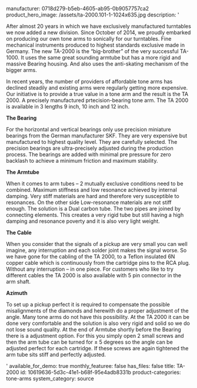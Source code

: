 manufacturer: 0718d279-b5eb-4605-ab95-0b9057757ca2
product_hero_image: /assets/ta-2000.101-1-1024x635.jpg
description: '<p>After almost 20 years in which we have exclusively manufactured turntables we now added a new division. Since October of 2014, we proudly embarked on producing our own tone arms to sonically for our turntables. Fine mechanical instruments produced to highest standards exclusive made in Germany. The new TA-2000 is the “big-brother” of the very successful TA-1000. It uses the same great sounding armtube but has a more rigid and massive Bearing housing. And also uses the anti-skating mechanism of the bigger arms.</p><p>In recent years, the number of providers of affordable tone arms has declined steadily and existing arms were regularly getting more expensive. Our initiative is to provide a true value in a tone arm and the result is the TA 2000. A precisely manufactured prtecision-bearing tone arm. The TA 2000 is available in 3 lengths 9 inch, 10 inch and 12 inch.</p><p><strong>The Bearing</strong></p><p>For the horizontal and vertical bearings only use precision miniature bearings from the German manufacturer SKF. They are very expensive but manufactured to highest quality level. They are carefully selected. The precision bearings are ultra-precisely adjusted during the production process. The bearings are added with minimal pre pressure for zero backlash to achieve a minimum friction and maximum stability.</p><p><strong>The Armtube</strong></p><p>When it comes to arm tubes – 2 mutually exclusive conditions need to be combined. Maximum stiffness and low resonance achieved by internal damping. Very stiff materials are hard and therefore very susceptible to resonances. On the other side Low-resonance materials are not stiff enough. The solution is a Dual carbon tube. The two pipes are joined by connecting elements. This creates a very rigid tube but still having a high damping and resonance poverty and it is also very light weight.</p><p><strong>The Cable</strong></p><p>When you consider that the signals of a pickup are very small you can well imagine, any interruption and each solder joint makes the signal worse. So we have gone for the cabling of the TA 2000, to a Teflon insulated 6N copper cable which is continuously from the cartridge pins to the RCA plug. Without any interruption – in one piece. For customers who like to try different cables the TA 2000 is also available with 5 pin connector in the arm shaft.</p><p><strong>Azimuth</strong></p><p>To set up a pickup perfect it is required to compensate the possible misalignments of the diamonds and herewith do a proper adjustment of the angle. Many tone arms do not have this possibility. At the TA 2000 it can be done very comfortable and the solution is also very rigid and solid so we do not lose sound quality. At the end of Armtube shortly before the Bearing there is a adjustment option. For this you simply open 2 small screws and then the arm tube can be turned for ± 5 degrees so the angle can be adjusted perfect for each cartridge. If these screws are again tightened the arm tube sits stiff and perfectly adjusted.</p>'
available_for_demo: true
monthly_featuree: false
has_files: false
title: TA-2000
id: 10619636-5d3c-41e1-b68f-95e4adb8331b
product-categories: tone-arms
system_category: source
